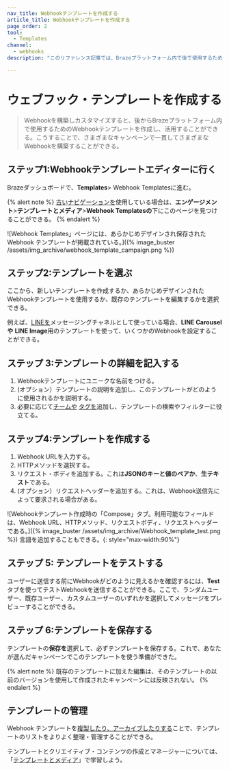 ```yaml
---
nav_title: Webhookテンプレートを作成する
article_title: Webhookテンプレートを作成する
page_order: 2
tool:
  - Templates
channel:
  - webhooks
description: "このリファレンス記事では、Brazeプラットフォーム内で後で使用するためのWebhookテンプレートの作成とカスタマイズ方法について説明する。"

---
```


# ウェブフック・テンプレートを作成する

> Webhookを構築しカスタマイズすると、後からBrazeプラットフォーム内で使用するためのWebhookテンプレートを作成し、活用することができる。こうすることで、さまざまなキャンペーンで一貫してさまざまなWebhookを構築することができる。

## ステップ1:Webhookテンプレートエディターに行く

Brazeダッシュボードで、**Templates**> Webhook Templatesに進む。

{% alert note %}
[古いナビゲーションを]({{site.baseurl}}/navigation)使用している場合は、**エンゲージメント**>**テンプレートとメディア**>**Webhook Templatesの**下にこのページを見つけることができる。
{% endalert %}

![Webhook Templates」ページには、あらかじめデザインされ保存された Webhook テンプレートが掲載されている。]({% image_buster /assets/img_archive/webhook_template_campaign.png %})

## ステップ2:テンプレートを選ぶ

ここから、新しいテンプレートを作成するか、あらかじめデザインされたWebhookテンプレートを使用するか、既存のテンプレートを編集するかを選択できる。

例えば、[LINEを]({{site.baseurl}}/user_guide/message_building_by_channel/line)メッセージングチャネルとして使っている場合、**LINE Carouselや** **LINE Image**用のテンプレートを使って、いくつかのWebhookを設定することができる。

## ステップ 3:テンプレートの詳細を記入する

1. Webhookテンプレートにユニークな名前をつける。
2. (オプション）テンプレートの説明を追加し、このテンプレートがどのように使用されるかを説明する。
3. 必要に応じて[チームや]({{site.baseurl}}/user_guide/administrative/manage_your_braze_users/teams/) [タグを]({{site.baseurl}}/user_guide/administrative/app_settings/manage_app_group/tags/)追加し、テンプレートの検索やフィルターに役立てる。

## ステップ4:テンプレートを作成する

1. Webhook URLを入力する。
2. HTTPメソッドを選択する。
3. リクエスト・ボディを追加する。これは**JSONのキーと値のペアか**、**生テキスト**である。
4. (オプション）リクエストヘッダーを追加する。これは、Webhook送信先によって要求される場合がある。

![Webhookテンプレート作成時の「Compose」タブ。利用可能なフィールドは、Webhook URL、HTTPメソッド、リクエストボディ、リクエストヘッダーである。]({% image_buster /assets/img_archive/Webhook_template_test.png %}) 言語を追加することもできる。{: style="max-width:90%"}

## ステップ 5: テンプレートをテストする

ユーザーに送信する前にWebhookがどのように見えるかを確認するには、**Test**タブを使ってテストWebhookを送信することができる。ここで、ランダムユーザー、既存ユーザー、カスタムユーザーのいずれかを選択してメッセージをプレビューすることができる。

## ステップ 6:テンプレートを保存する

テンプレートの**保存を**選択して、必ずテンプレートを保存する。これで、あなたが選んだキャンペーンでこのテンプレートを使う準備ができた。

{% alert note %}
既存のテンプレートに加えた編集は、そのテンプレートの以前のバージョンを使用して作成されたキャンペーンには反映されない。
{% endalert %}

## テンプレートの管理

Webhook テンプレートを[複製したり、アーカイブしたりする]({{site.baseurl}}/user_guide/engagement_tools/templates_and_media/managing_templates/)ことで、テンプレートのリストをよりよく整理・管理することができる。

テンプレートとクリエイティブ・コンテンツの作成とマネージャーについては、「[テンプレートとメディア]({{site.baseurl}}/user_guide/engagement_tools/templates_and_media/)」で学習しよう。

